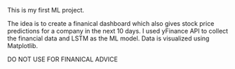 This is my first ML project.

The idea is to create a finanical dashboard which also gives stock price predictions for a company in the next 10 days. I used yFinance API to collect the financial data and LSTM as the ML model. Data is visualized using Matplotlib.

DO NOT USE FOR FINANICAL ADVICE
